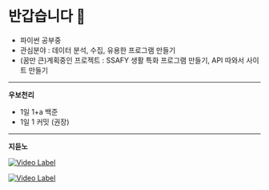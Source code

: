 # 반갑습니다 👋

- 파이썬 공부중
- 관심분야 : 데이터 분석, 수집, 유용한 프로그램 만들기
- (꿈만 큰)계획중인 프로젝트 : SSAFY 생활 특화 프로그램 만들기, API 따와서 사이트 만들기

---

**우보천리**

- 1일 1+a 백준
- 1일 1 커밋 (권장)
---

**지듣노**

[![Video Label](http://img.youtube.com/vi/9qRCARM_LfE/0.jpg)](https://youtu.be/9qRCARM_LfE)

[![Video Label](http://img.youtube.com/vi/E244Db-Cd5I/0.jpg)](https://youtu.be/E244Db-Cd5I)
